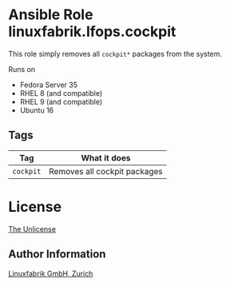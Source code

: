 # Ansible Role linuxfabrik.lfops.cockpit

This role simply removes all `cockpit*` packages from the system.

Runs on

* Fedora Server 35
* RHEL 8 (and compatible)
* RHEL 9 (and compatible)
* Ubuntu 16


## Tags

| Tag       | What it does                 |
| ---       | ------------                 |
| `cockpit` | Removes all cockpit packages |


# License

[The Unlicense](https://unlicense.org/)


## Author Information

[Linuxfabrik GmbH, Zurich](https://www.linuxfabrik.ch)
